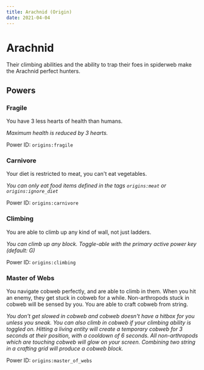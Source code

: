 ```yaml
---
title: Arachnid (Origin)
date: 2021-04-04
---
```

# Arachnid

Their climbing abilities and the ability to trap their foes in spiderweb make the Arachnid perfect hunters.

## Powers

### Fragile
You have 3 less hearts of health than humans.

_Maximum health is reduced by 3 hearts._

Power ID: `origins:fragile`

### Carnivore
Your diet is restricted to meat, you can't eat vegetables.

_You can only eat food items defined in the tags `origins:meat` or `origins:ignore_diet`_

Power ID: `origins:carnivore`

### Climbing
You are able to climb up any kind of wall, not just ladders.

_You can climb up any block. Toggle-able with the primary active power key (default: G)_

Power ID: `origins:climbing`

### Master of Webs
You navigate cobweb perfectly, and are able to climb in them. When you hit an enemy, they get stuck in cobweb for a while. Non-arthropods stuck in cobweb will be sensed by you. You are able to craft cobweb from string.

_You don't get slowed in cobweb and cobweb doesn't have a hitbox for you unless you sneak. You can also climb in cobweb if your climbing ability is toggled on. Hitting a living entity will create a temporary cobweb for 3 seconds at their position, with a cooldown of 6 seconds. All non-arthropods which are touching cobweb will glow on your screen. Combining two string in a crafting grid will produce a cobweb block._

Power ID: `origins:master_of_webs`
